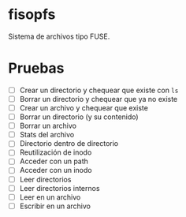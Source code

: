 # fisopfs

Sistema de archivos tipo FUSE.

# Pruebas

- [ ] Crear un directorio y chequear que existe con `ls`
- [ ] Borrar un directorio y chequear que ya no existe
- [ ] Crear un archivo y chequear que existe 
- [ ] Borrar un directorio (y su contenido)
- [ ] Borrar un archivo
- [ ] Stats del archivo
- [ ] Directorio dentro de directorio
- [ ] Reutilización de inodo
- [ ] Acceder con un path
- [ ] Acceder con un inodo
- [ ] Leer directorios
- [ ] Leer directorios internos 
- [ ] Leer en un archivo
- [ ] Escribir en un archivo 

